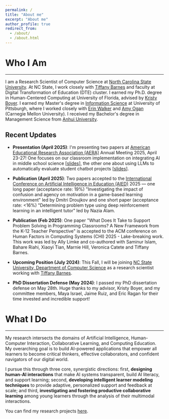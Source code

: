 ```yaml
---
permalink: /
title: "About me" 
excerpt: "About me"
author_profile: true
redirect_from: 
  - /about/
  - /about.html
---
```

<script src="https://www.w3counter.com/tracker.js?id=129746"></script>



# Who I Am
-----

I am a Research Scientist of Computer Science at [North Carolina State University](https://www.csc.ncsu.edu/index.php). At NC State, I work closely with [Tiffany Barnes](https://www.csc.ncsu.edu/people/tmbarnes) and faculty at Digital Transformation of Education (DTE) cluster. I earned my Ph.D. degree in Human-Centered Computing at University of Florida, advised by [Kristy Boyer](https://www.cise.ufl.edu/research/learndialogue/person.php?id=keboyer). I earned my Master's degree in [Information Science](https://sci.pitt.edu/) at University of Pittsburgh, where I worked closely with [Erin Walker](https://www.cs.pitt.edu/people/full-time-faculty/erin-walker/) and [Amy Ogan](https://www.amyogan.com/) (Carnegie Mellon University). I received my Bachelor's degree in Management Science from [Anhui University](http://en.ahu.edu.cn/).

## Recent Updates

- **Presentation (April 2025)**: I'm presenting two papers at [American Educational Research Association (AERA)](https://www.aera.net/Events-Meetings/AERA-2025-Annual-Meeting) Annual Meeting 2025, April 23-27! One focuses on our classroom implementation on integrating AI in middle school science \[[slides](../files/Tian_AERA25_My_bot_can_talk_science.pdf)\], the other one about using LLMs to automatically evaluate student chatbot projects \[[slides](../files/Tian_AERA25_LLM_Chatbot_Evaluation.pdf)\]. 

- **Publication (April 2025)**: Two papers accepted to the [International Conference on Artificial Intelligence in Education (AIED)](https://aied2025.itd.cnr.it/) 2025 — one long paper (acceptance rate: 19%) "Investigating the impact of confusion and agency on motivation in a game-based learning environment" led by Dmitri Droujkov and one short paper (acceptance rate: <16%) "Determining problem type using deep reinforcement learning in an intelligent tutor" led by Nazia Alam.  

- **Publication (Feb 2025)**: One paper "What Does It Take to Support Problem Solving in Programming Classrooms? A New Framework from the K-12 Teacher Perspective" is accepted to the ACM conference on Human Factors in Computing Systems (CHI) 2025 - Lake-breaking work. This work was led by Ally Limke and co-authored with Saminur Islam, Bahare Riahi, Xiaoyi Tian, Marnie Hill, Veronica Catete and Tiffany Barnes. 

- **Upcoming Position (July 2024)**: This Fall, I will be joining [NC State University, Department of Computer Science](https://www.csc.ncsu.edu/index.php) as a research scientist working with [Tiffany Barnes](https://www.csc.ncsu.edu/people/tmbarnes).

- **PhD Dissertation Defense (May 2024)**: I passed my PhD dissertation defense on May 28th. Huge thanks to my advisor, Kristy Boyer, and my committee members, Maya Israel, Jaime Ruiz, and Eric Ragan for their time invested and incredible support!



# What I Do
-----

My research intersects the domains of Artificial Intelligence, Human-Computer Interaction, Collaborative Learning, and Computing Education. My overarching goal is to build AI-powered applications that empower all learners to become critical thinkers, effective collaborators, and confident navigators of our digital world.

I pursue this through three core, synergistic directions: first, **designing human-AI interactions** that make AI systems transparent, build AI literacy, and support learning; second, **developing intelligent learner modeling techniques** to provide adaptive, personalized support and feedback at scale; and third, **investigating and fostering productive collaborative learning** among young learners through the analysis of their multimodal interactions. 

You can find my research projects [here](https://sylvia935.github.io/research/). 

